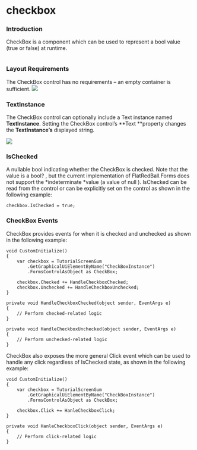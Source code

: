 # checkbox

### Introduction

CheckBox is a component which can be used to represent a bool value (true or false) at runtime. 

<figure><img src="../../../../media/2017-12-2017-12-13\_07-13-04.gif" alt=""><figcaption></figcaption></figure>



### Layout Requirements

The CheckBox control has no requirements – an empty container is sufficient. [![](../../../../media/2017-12-img\_5a485e78076db.png)](../../../../media/2017-12-img\_5a485e78076db.png)

### TextInstance

The CheckBox control can optionally include a Text instance named **TextInstance**. Setting the CheckBox control’s \*\*Text \*\*property changes the **TextInstance’s** displayed string.

![](../../../../media/2017-12-img\_5a49250c06a00.png)

### IsChecked

A nullable bool indicating whether the CheckBox is checked. Note that the value is a bool? , but the current implementation of FlatRedBall.Forms does not support the \*indeterminate \*value (a value of null ). IsChecked can be read from the control or can be explicitly set on the control as shown in the following example:

```lang:c#
checkbox.IsChecked = true;
```

### CheckBox Events

CheckBox provides events for when it is checked and unchecked as shown in the following example:

```lang:c#
void CustomInitialize()
{
    var checkbox = TutorialScreenGum
        .GetGraphicalUiElementByName("CheckBoxInstance")
        .FormsControlAsObject as CheckBox;

    checkbox.Checked += HandleCheckboxChecked;
    checkbox.Unchecked += HandleCheckboxUnchecked;
}

private void HandleCheckboxChecked(object sender, EventArgs e)
{
    // Perform checked-related logic
}

private void HandleCheckboxUnchecked(object sender, EventArgs e)
{
    // Perform unchecked-related logic
}
```

CheckBox also exposes the more general Click event which can be used to handle any click regardless of IsChecked state, as shown in the following example:

```lang:c#
void CustomInitialize()
{
    var checkbox = TutorialScreenGum
        .GetGraphicalUiElementByName("CheckBoxInstance")
        .FormsControlAsObject as CheckBox;

    checkbox.Click += HanleCheckboxClick;
}

private void HanleCheckboxClick(object sender, EventArgs e)
{
    // Perform click-related logic
}
```

&#x20;
